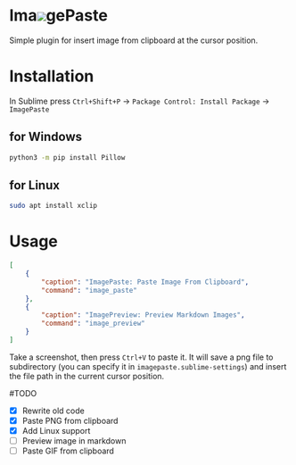 Ima![](README/README0.png)gePaste
==========

Simple plugin for insert image from clipboard at the cursor position.

# Installation

In Sublime press `Ctrl+Shift+P` -> `Package Control: Install Package` -> `ImagePaste`

## for Windows

```bash
python3 -m pip install Pillow
```

## for Linux 

```bash
sudo apt install xclip
```

# Usage

```json
[
	{
	    "caption": "ImagePaste: Paste Image From Clipboard",
	    "command": "image_paste"
	},
	{
	    "caption": "ImagePreview: Preview Markdown Images",
	    "command": "image_preview"
	}
]
```

Take a screenshot, then press `Ctrl+V` to paste it.
It will save a png file to subdirectory (you can specify it in `imagepaste.sublime-settings`) and insert the file path in the current cursor position.

#TODO

- [x] Rewrite old code
- [x] Paste PNG from clipboard
- [x] Add Linux support
- [ ] Preview image in markdown
- [ ] Paste GIF from clipboard
